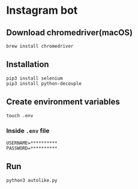 # Instagram bot

## Download chromedriver(macOS)

```
brew install chromedriver
```

## Installation

```
pip3 install selenium
pip3 install python-decouple
```

## Create environment variables
```
touch .env
```
### Inside ```.env``` file
```
USERNAME=**********
PASSWORD=**********
```

## Run

```python
python3 autolike.py
```